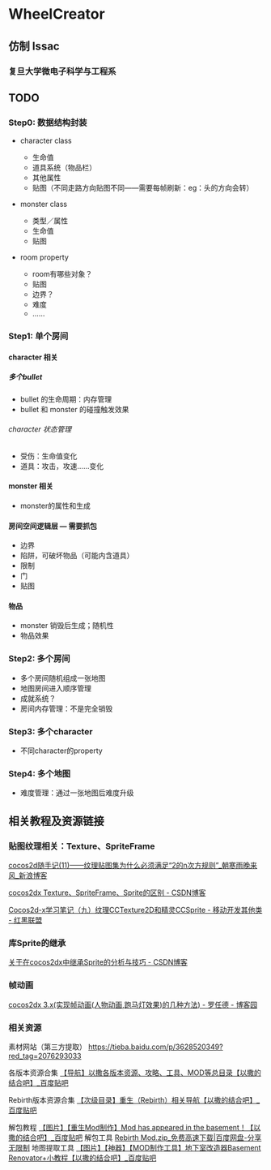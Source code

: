 # WheelCreator
## 仿制 Issac
### 复旦大学微电子科学与工程系

## TODO

### Step0: 数据结构封装
- character class
    - 生命值
    - 道具系统（物品栏）
    - 其他属性
    - 贴图（不同走路方向贴图不同——需要每帧刷新：eg：头的方向会转）
    
- monster class
    - 类型／属性
    - 生命值
    - 贴图
    
- room property
    - room有哪些对象？
    - 贴图
    - 边界？
    - 难度
    - ……

### Step1: 单个房间
#### character 相关
##### 多个bullet
- bullet 的生命周期：内存管理
- bullet 和 monster 的碰撞触发效果

###### character 状态管理
- 受伤：生命值变化
- 道具：攻击，攻速……变化

#### monster 相关
- monster的属性和生成

#### 房间空间逻辑层 — 需要抓包
- 边界
- 陷阱，可破坏物品（可能内含道具）
- 限制
- 门
- 贴图

#### 物品
- monster 销毁后生成；随机性
- 物品效果

### Step2: 多个房间
- 多个房间随机组成一张地图
- 地图房间进入顺序管理
- 成就系统？
- 房间内存管理：不是完全销毁

### Step3: 多个character
- 不同character的property

### Step4: 多个地图
- 难度管理：通过一张地图后难度升级

## 相关教程及资源链接
### 贴图纹理相关：Texture、SpriteFrame
[cocos2d随手记(11)——纹理贴图集为什么必须满足“2的n次方规则”_朝寒雨晚来风_新浪博客](http://blog.sina.com.cn/s/blog_623ed7840100yz1d.html)

[cocos2dx Texture、SpriteFrame、Sprite的区别 - CSDN博客](http://blog.csdn.net/hanbingfengying/article/details/37653675)

[Cocos2d-x学习笔记（九）纹理CCTexture2D和精灵CCSprite - 移动开发其他类 - 红黑联盟](https://www.2cto.com/kf/201408/328980.html)

### 库Sprite的继承
[关于在cocos2dx中继承Sprite的分析与技巧 - CSDN博客](http://blog.csdn.net/while0/article/details/25615685)

### 帧动画
[cocos2dx 3.x(实现帧动画(人物动画,跑马灯效果)的几种方法) - 罗任德 - 博客园](https://www.cnblogs.com/luorende/p/5998893.html)

### 相关资源
素材网站（第三方提取）
https://tieba.baidu.com/p/3628520349?red_tag=2076293033

各版本资源合集
[【导航】以撒各版本资源、攻略、工具、MOD等总目录【以撒的结合吧】_百度贴吧](https://tieba.baidu.com/p/5049486526)

Rebirth版本资源合集
[【次级目录】重生（Rebirth）相关导航【以撒的结合吧】_百度贴吧](https://tieba.baidu.com/p/4974178821?red_tag=2114258115)

解包教程
[【图片】【重生Mod制作】Mod has appeared in the basement！【以撒的结合吧】_百度贴吧](https://tieba.baidu.com/p/3535767744?red_tag=2122773341)
解包工具
[Rebirth Mod.zip_免费高速下载|百度网盘-分享无限制](https://pan.baidu.com/s/1pJ6xlXp)
地图提取工具
[【图片】【神器】【MOD制作工具】地下室改造器Basement Renovator+小教程【以撒的结合吧】_百度贴吧](https://tieba.baidu.com/p/3561739396?red_tag=2936181129)
